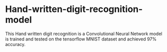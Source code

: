 # Hand-written-digit-recognition-model
This Hand written digit recognition is a Convolutional Neural Network model is trained and tested on the tensorflow MNIST dataset and achieved 97% accuracy.

## 
